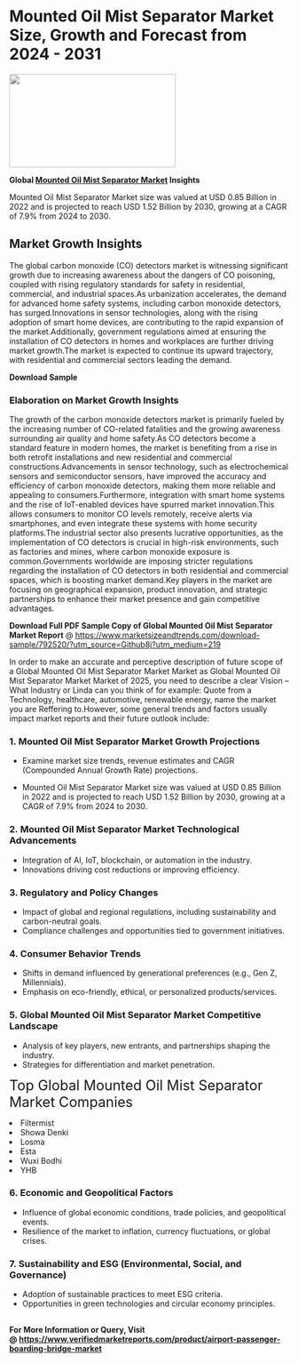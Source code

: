 <H1>Mounted Oil Mist Separator Market Size, Growth and Forecast from 2024 - 2031</H1><img class="aligncenter size-medium wp-image-584254" src="https://thirdeyenews.in/wp-content/uploads/2024/09/Global-Market-Research-300x168.jpeg" alt="" width="300" height="168" /><p><strong>Global&nbsp;<a href="https://www.marketsizeandtrends.com/download-sample/792520/?utm_source=Github8j?utm_medium=219">Mounted Oil Mist Separator Market</a> Insights</strong></p><p>Mounted Oil Mist Separator Market size was valued at USD 0.85 Billion in 2022 and is projected to reach USD 1.52 Billion by 2030, growing at a CAGR of 7.9% from 2024 to 2030.</p><p><h2>Market Growth Insights</h2> The global carbon monoxide (CO) detectors market is witnessing significant growth due to increasing awareness about the dangers of CO poisoning, coupled with rising regulatory standards for safety in residential, commercial, and industrial spaces.As urbanization accelerates, the demand for advanced home safety systems, including carbon monoxide detectors, has surged.Innovations in sensor technologies, along with the rising adoption of smart home devices, are contributing to the rapid expansion of the market.Additionally, government regulations aimed at ensuring the installation of CO detectors in homes and workplaces are further driving market growth.The market is expected to continue its upward trajectory, with residential and commercial sectors leading the demand.<p><strong>Download Sample</strong></p> <h3>Elaboration on Market Growth Insights</h3> The growth of the carbon monoxide detectors market is primarily fueled by the increasing number of CO-related fatalities and the growing awareness surrounding air quality and home safety.As CO detectors become a standard feature in modern homes, the market is benefiting from a rise in both retrofit installations and new residential and commercial constructions.Advancements in sensor technology, such as electrochemical sensors and semiconductor sensors, have improved the accuracy and efficiency of carbon monoxide detectors, making them more reliable and appealing to consumers.Furthermore, integration with smart home systems and the rise of IoT-enabled devices have spurred market innovation.This allows consumers to monitor CO levels remotely, receive alerts via smartphones, and even integrate these systems with home security platforms.The industrial sector also presents lucrative opportunities, as the implementation of CO detectors is crucial in high-risk environments, such as factories and mines, where carbon monoxide exposure is common.Governments worldwide are imposing stricter regulations regarding the installation of CO detectors in both residential and commercial spaces, which is boosting market demand.Key players in the market are focusing on geographical expansion, product innovation, and strategic partnerships to enhance their market presence and gain competitive advantages.<p><span class=""><strong>Download Full PDF Sample Copy of Global Mounted Oil Mist Separator Market Report</strong> @ <a href="https://www.marketsizeandtrends.com/download-sample/792520/?utm_source=Github8j?utm_medium=219" target="_blank">https://www.marketsizeandtrends.com/download-sample/792520/?utm_source=Github8j?utm_medium=219</a></span></p><p>In order to make an accurate and perceptive description of future scope of a Global&nbsp;Mounted Oil Mist Separator Market Market as Global&nbsp;Mounted Oil Mist Separator Market Market of 2025, you need to describe a clear Vision &ndash; What Industry or Linda can you think of for example: Quote from a Technology, healthcare, automotive, renewable energy, name the market you are Reffering to.However, some general trends and factors usually impact market reports and their future outlook include:</p><h3>1.&nbsp;<strong>Mounted Oil Mist Separator Market Growth Projections</strong></h3><ul><li>Examine market size trends, revenue estimates and CAGR (Compounded Annual Growth Rate) projections.</li><li><p>Mounted Oil Mist Separator Market size was valued at USD 0.85 Billion in 2022 and is projected to reach USD 1.52 Billion by 2030, growing at a CAGR of 7.9% from 2024 to 2030.</p></li></ul><h3>2.&nbsp;<strong>Mounted Oil Mist Separator Market Technological Advancements</strong></h3><ul><li>Integration of AI, IoT, blockchain, or automation in the industry.</li><li>Innovations driving cost reductions or improving efficiency.</li></ul><h3>3.&nbsp;<strong>Regulatory and Policy Changes</strong></h3><ul><li>Impact of global and regional regulations, including sustainability and carbon-neutral goals.</li><li>Compliance challenges and opportunities tied to government initiatives.</li></ul><h3>4.&nbsp;<strong>Consumer Behavior Trends</strong></h3><ul><li>Shifts in demand influenced by generational preferences (e.g., Gen Z, Millennials).</li><li>Emphasis on eco-friendly, ethical, or personalized products/services.</li></ul><h3>5.&nbsp;<strong>Global Mounted Oil Mist Separator Market Competitive Landscape</strong></h3><ul><li>Analysis of key players, new entrants, and partnerships shaping the industry.</li><li>Strategies for differentiation and market penetration.</li></ul><p data-pm-slice="1 1 []"><span style="color: inherit; font-family: inherit; font-size: 25px;">Top Global Mounted Oil Mist Separator Market Companies</span></p><div class="" data-test-id=""><p><li>Filtermist</li><li> Showa Denki</li><li> Losma</li><li> Esta</li><li> Wuxi Bodhi</li><li> YHB</li></p></div><h3>6.&nbsp;<strong>Economic and Geopolitical Factors</strong></h3><ul><li>Influence of global economic conditions, trade policies, and geopolitical events.</li><li>Resilience of the market to inflation, currency fluctuations, or global crises.</li></ul><h3>7.&nbsp;<strong>Sustainability and ESG (Environmental, Social, and Governance)</strong></h3><ul><li>Adoption of sustainable practices to meet ESG criteria.</li><li>Opportunities in green technologies and circular economy principles.</li></ul><h2><strong style="font-size: 14px;">For More Information or Query, Visit @&nbsp;</strong><a style="background-color: #ffffff; font-size: 14px;" href="https://www.marketsizeandtrends.com/report/mounted-oil-mist-separator-market/" target="_blank">https://www.verifiedmarketreports.com/product/airport-passenger-boarding-bridge-market</a></h2>